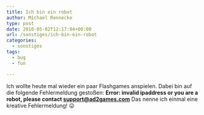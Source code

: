 ```yaml
---
title: Ich bin ein robot
author: Michael Rennecke
type: post
date: 2010-05-02T12:17:04+00:00
url: /sonstiges/ich-bin-ein-robot
categories:
  - sonstiges
tags:
  - bug
  - fun

---
```

Ich wollte heute mal wieder ein paar Flashgames anspielen. Dabei bin auf die folgende Fehlermeldung gestoßen: **Error: invalid ipaddress or you are a robot, please contact support@ad2games.com** Das nenne ich einmal eine kreative Fehlermeldung! 😛